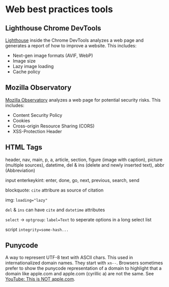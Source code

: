 # Web best practices tools

## Lighthouse Chrome DevTools

[Lighthouse](https://developers.google.com/web/tools/lighthouse) inside the Chrome DevTools analyzes
a web page and generates a report of how to improve a website. This includes:

* Next-gen image formats (AVIF, WebP)
* Image size
* Lazy image loading
* Cache policy

## Mozilla Observatory

[Mozilla Observatory](https://observatory.mozilla.org) analyzes a web page for potential security risks. This includes:

* Content Security Policy
* Cookies
* Cross-origin Resource Sharing (CORS)
* XSS-Protection Header

## HTML Tags

header, nav, main, p, a, article, section, figure (image with caption), picture (multiple sources), datetime, del & ins (delete and newly inserted text), abbr (Abbreviation)

input enterkeykint: enter, done, go, next, previous, search, send

blockquote: `cite` attribure as source of citation

img: `loading="lazy"`

`del` & `ins` can have `cite` and `datetime` attributes

`select` → `optgroup`: `label=Text` to seperate options in a long select list

script `integrity=some-hash...`

## Punycode

A way to represent UTF-8 text with ASCII chars.
This used in internationalized domain names.
They start with `xn--`.
Browsers sometimes prefer to show the punycode representation of a domain to highlight that a domain like apple.com and аpple.com (cyrillic а) are not the same. See [YouTube: This is NOT apple.com](https://www.youtube.com/watch?v=2JPnwqbVIuQ).
